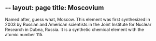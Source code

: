 --
layout: page
title: Moscovium
---

Named after, guess what, Moscow. This element was first synthesized in 2003 by Russian and American scientists in the Joint Institute for Nuclear Research in Dubna, Russia. It is a synthetic chemical element with the atomic number 115.